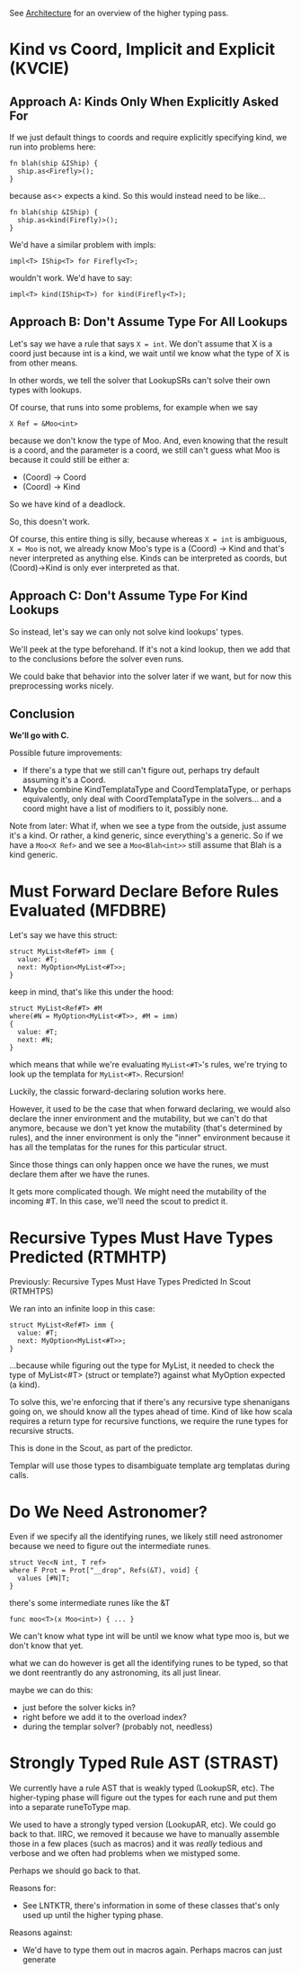 
See [Architecture](Architecture.md) for an overview of the higher typing pass.


# Kind vs Coord, Implicit and Explicit (KVCIE)

## Approach A: Kinds Only When Explicitly Asked For

If we just default things to coords and require explicitly specifying kind, we run into problems here:
```
fn blah(ship &IShip) {
  ship.as<Firefly>();
}
```
because as<> expects a kind. So this would instead need to be like...
```
fn blah(ship &IShip) {
  ship.as<kind(Firefly)>();
}
```

We'd have a similar problem with impls:
```
impl<T> IShip<T> for Firefly<T>;
```
wouldn't work. We'd have to say:
```
impl<T> kind(IShip<T>) for kind(Firefly<T>);
```


## Approach B: Don't Assume Type For All Lookups

Let's say we have a rule that says `X = int`. We don't assume that X is a coord just because int is a kind, we wait until we know what the type of X is from other means.

In other words, we tell the solver that LookupSRs can't solve their own types with lookups.

Of course, that runs into some problems, for example when we say
```
X Ref = &Moo<int>
```
because we don't know the type of Moo. And, even knowing that the result is a coord, and the parameter is a coord, we still can't guess what Moo is because it could still be either a:

 * (Coord) -> Coord
 * (Coord) -> Kind

So we have kind of a deadlock.

So, this doesn't work.

Of course, this entire thing is silly, because whereas `X = int` is ambiguous, `X = Moo` is not, we already know Moo's type is a (Coord) -> Kind and that's never interpreted as anything else. Kinds can be interpreted as coords, but (Coord)->Kind is only ever interpreted as that.


## Approach C: Don't Assume Type For Kind Lookups

So instead, let's say we can only not solve kind lookups' types.

We'll peek at the type beforehand. If it's not a kind lookup, then we add that to the conclusions before the solver even runs.

We could bake that behavior into the solver later if we want, but for now this preprocessing works nicely.


## Conclusion

**We'll go with C.**

Possible future improvements:

 * If there's a type that we still can't figure out, perhaps try default assuming it's a Coord.
 * Maybe combine KindTemplataType and CoordTemplataType, or perhaps equivalently, only deal with CoordTemplataType in the solvers... and a coord might have a list of modifiers to it, possibly none.


Note from later: What if, when we see a type from the outside, just assume it's a kind. Or rather, a kind generic, since everything's a generic. So if we have a `Moo<X Ref>` and we see a `Moo<Blah<int>>` still assume that Blah is a kind generic.


# Must Forward Declare Before Rules Evaluated (MFDBRE)

Let's say we have this struct:
```
struct MyList<Ref#T> imm {
  value: #T;
  next: MyOption<MyList<#T>>;
}
```
keep in mind, that's like this under the hood:
```
struct MyList<Ref#T> #M
where(#N = MyOption<MyList<#T>>, #M = imm)
{
  value: #T;
  next: #N;
}
```
which means that while we're evaluating `MyList<#T>`'s rules, we're trying to look up the templata for `MyList<#T>`. Recursion!

Luckily, the classic forward-declaring solution works here.

However, it used to be the case that when forward declaring, we would also declare the inner environment and the mutability, but we can't do that anymore, because we don't yet know the mutability (that's determined by rules), and the inner environment is only the "inner" environment because it has all the templatas for the runes for this particular struct.

Since those things can only happen once we have the runes, we must declare them after we have the runes.

It gets more complicated though. We might need the mutability of the incoming #T. In this case, we'll need the scout to predict it.


# Recursive Types Must Have Types Predicted (RTMHTP)

Previously: Recursive Types Must Have Types Predicted In Scout (RTMHTPS)

We ran into an infinite loop in this case: 
```
struct MyList<Ref#T> imm {
  value: #T;
  next: MyOption<MyList<#T>>;
}
```
...because while figuring out the type for MyList, it needed to check the type of MyList<#T> (struct or template?) against what MyOption expected (a kind).

To solve this, we're enforcing that if there's any recursive type shenanigans going on, we should know all the types ahead of time. Kind of like how scala requires a return type for recursive functions, we require the rune types for recursive structs.

This is done in the Scout, as part of the predictor.

Templar will use those types to disambiguate template arg templatas during calls.



# Do We Need Astronomer?

Even if we specify all the identifying runes, we likely still need astronomer because we need to figure out the intermediate runes.

```
struct Vec<N int, T ref>
where F Prot = Prot["__drop", Refs(&T), void] {
  values [#N]T;
}
```

there's some intermediate runes like the &T

```
func moo<T>(x Moo<int>) { ... }
```

We can't know what type int will be until we know what type moo is, but we don't know that yet.

what we can do however is get all the identifying runes to be typed, so that we dont reentrantly do any astronoming, its all just linear.

maybe we can do this:

 * just before the solver kicks in?
 * right before we add it to the overload index?
 * during the templar solver? (probably not, needless)


# Strongly Typed Rule AST (STRAST)

We currently have a rule AST that is weakly typed (LookupSR, etc). The higher-typing phase will figure out the types for each rune and put them into a separate runeToType map.

We used to have a strongly typed version (LookupAR, etc). We could go back to that. IIRC, we removed it because we have to manually assemble those in a few places (such as macros) and it was _really_ tedious and verbose and we often had problems when we mistyped some.

Perhaps we should go back to that.

Reasons for:

 * See LNTKTR, there's information in some of these classes that's only used up until the higher typing phase.

Reasons against:

 * We'd have to type them out in macros again. Perhaps macros can just generate 


